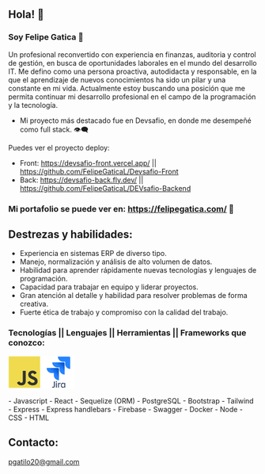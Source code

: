 ## Hola! :wave:

### Soy Felipe Gatica :vulcan_salute:

Un profesional reconvertido con experiencia en finanzas, auditoria y control de gestión, en busca de oportunidades laborales en el mundo del desarrollo IT. Me defino como una persona proactiva, autodidacta y responsable, en la que el aprendizaje de nuevos conocimientos ha sido un pilar y una constante en mi vida. Actualmente estoy buscando una posición que me permita continuar mi desarrollo profesional en el campo de la programación y la tecnología. 

- Mi proyecto más destacado fue en Devsafio, en donde me desempeñé como full stack. :eye_speech_bubble:

Puedes ver el proyecto deploy:

- Front: https://devsafio-front.vercel.app/ || https://github.com/FelipeGaticaL/Devsafio-Front
- Back: https://devsafio-back.fly.dev/      || https://github.com/FelipeGaticaL/DEVsafio-Backend

### Mi portafolio se puede ver en: https://felipegatica.com/ :robot:

## Destrezas y habilidades:

- Experiencia en sistemas ERP de diverso tipo.
- Manejo, normalización y análisis de alto volumen de datos.
- Habilidad para aprender rápidamente nuevas tecnologías y lenguajes de programación.
- Capacidad para trabajar en equipo y liderar proyectos.
- Gran atención al detalle y habilidad para resolver problemas de forma creativa.
- Fuerte ética de trabajo y compromiso con la calidad del trabajo.



### Tecnologías || Lenguajes || Herramientas || Frameworks que conozco:

<p align="left"> <img src="https://github.com/devicons/devicon/blob/master/icons/javascript/javascript-original.svg" alt="javascript" width="65" height="65"/>
<img src="https://github.com/devicons/devicon/blob/master/icons/jira/jira-original-wordmark.svg" alt="javascript" width="65" height="65"/>
</p>
- Javascript
- React
- Sequelize (ORM)
- PostgreSQL
- Bootstrap
- Tailwind
- Express
- Express handlebars
- Firebase
- Swagger
- Docker
- Node
- CSS
- HTML

## Contacto:

pgatilo20@gmail.com